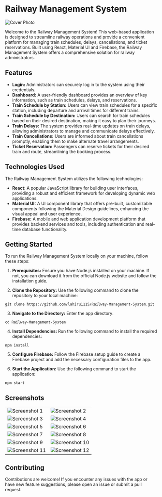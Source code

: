 # Railway Management System

![Cover Photo](public/static/screenshots/Header.png)

Welcome to the Railway Management System! This web-based application is designed to streamline railway operations and provide a convenient platform for managing train schedules, delays, cancellations, and ticket reservations. Built using React, Material UI and Firebase, the Railway Management System offers a comprehensive solution for railway administrators.

## Features

- **Login:** Administrators can securely log in to the system using their credentials.
- **Dashboard:** A user-friendly dashboard provides an overview of key information, such as train schedules, delays, and reservations.
- **Train Schedule by Station:** Users can view train schedules for a specific station, including departure and arrival times for different trains.
- **Train Schedule by Destination:** Users can search for train schedules based on their desired destination, making it easy to plan their journeys.
- **Train Delays:** The system provides real-time updates on train delays, allowing administrators to manage and communicate delays effectively.
- **Train Cancellations:** Users are informed about train cancellations promptly, enabling them to make alternate travel arrangements.
- **Ticket Reservation:** Passengers can reserve tickets for their desired train and route, streamlining the booking process.

## Technologies Used

The Railway Management System utilizes the following technologies:

- **React:** A popular JavaScript library for building user interfaces, providing a robust and efficient framework for developing dynamic web applications.
- **Material UI:** A UI component library that offers pre-built, customizable components following the Material Design guidelines, enhancing the visual appeal and user experience.
- **Firebase:** A mobile and web application development platform that provides backend services and tools, including authentication and real-time database functionality.

## Getting Started

To run the Railway Management System locally on your machine, follow these steps:

1. **Prerequisites:** Ensure you have Node.js installed on your machine. If not, you can download it from the official Node.js website and follow the installation guide.

2. **Clone the Repository:** Use the following command to clone the repository to your local machine:

```
git clone https://github.com/lahiru1115/Railway-Management-System.git
```

3. **Navigate to the Directory:** Enter the app directory:

```
cd Railway-Management-System
```

4. **Install Dependencies:** Run the following command to install the required dependencies:

```
npm install
```

5. **Configure Firebase:** Follow the Firebase setup guide to create a Firebase project and add the necessary configuration files to the app.

6. **Start the Application:** Use the following command to start the application:

```
npm start
```

## Screenshots

<table>
  <tr>
    <td>
      <img src="public/static/screenshots/Screenshot-1.png" alt="Screenshot 1">
    </td>
    <td>
      <img src="public/static/screenshots/Screenshot-2.png" alt="Screenshot 2">
    </td>
  </tr>
  <tr>
    <td>
      <img src="public/static/screenshots/Screenshot-3.png" alt="Screenshot 3">
    </td>
    <td>
      <img src="public/static/screenshots/Screenshot-4.png" alt="Screenshot 4">
    </td>
  </tr>
  <tr>
    <td>
      <img src="public/static/screenshots/Screenshot-5.png" alt="Screenshot 5">
    </td>
    <td>
      <img src="public/static/screenshots/Screenshot-6.png" alt="Screenshot 6">
    </td>
  </tr>
  <tr>
    <td>
      <img src="public/static/screenshots/Screenshot-7.png" alt="Screenshot 7">
    </td>
    <td>
      <img src="public/static/screenshots/Screenshot-8.png" alt="Screenshot 8">
    </td>
  </tr>
  <tr>
    <td>
      <img src="public/static/screenshots/Screenshot-9.png" alt="Screenshot 9">
    </td>
    <td>
      <img src="public/static/screenshots/Screenshot-10.png" alt="Screenshot 10">
    </td>
  </tr>
  <tr>
    <td>
      <img src="public/static/screenshots/Screenshot-11.png" alt="Screenshot 11">
    </td>
    <td>
      <img src="public/static/screenshots/Screenshot-12.png" alt="Screenshot 12">
    </td>
  </tr>
</table>

## Contributing

Contributions are welcome! If you encounter any issues with the app or have new feature suggestions, please open an issue or submit a pull request.
